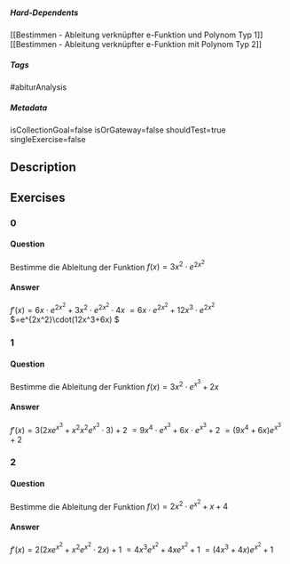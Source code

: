 ##### Hard-Dependents
[[Bestimmen - Ableitung verknüpfter e-Funktion und Polynom Typ 1]]
[[Bestimmen - Ableitung verknüpfter e-Funktion mit Polynom Typ 2]]
##### Tags
#abiturAnalysis
##### Metadata
isCollectionGoal=false
isOrGateway=false
shouldTest=true
singleExercise=false
## Description
 
## Exercises
### 0
#### Question
Bestimme die Ableitung der Funktion $f(x)=3x^2\cdot e^{2x^2}$
#### Answer
$f'(x)=6x\cdot e^{2x^2}+3x^2\cdot e^{2x^2} \cdot 4x$
$=6x\cdot e^{2x^2}+12x^3\cdot e^{2x^2}$
$=e^{2x^2}\cdot(12x^3+6x) $
### 1
#### Question
Bestimme die Ableitung der Funktion $f(x)=3x^2\cdot e^{x^3}+2x$
#### Answer
$f'(x)=3(2xe^{x^3}+x^2x^2e^{x^3}\cdot 3)+2$
$=9x^4\cdot e^{x^3}+6x\cdot e^{x^3}+2$
$=(9x^4+6x) e^{x^3}+2$
### 2
#### Question
Bestimme die Ableitung der Funktion $f(x)=2x^2\cdot e^{x^2}+x+4$
#### Answer
$f'(x)=2(2xe^{x^2}+ x^2e^{x^2}\cdot 2x)+1$
$=4x^3e^{x^2}+ 4xe^{x^2}+1$
$=(4x^3+4x) e^{x^2}+1$
